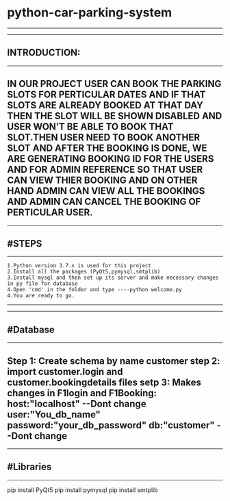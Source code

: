# python-car-parking-system
-------------------------------------------------------------------------------------
-------------------------------------------------------------------------------------
 INTRODUCTION: 
-------------------------------------------------------------------------------------
-------------------------------------------------------------------------------------
IN OUR PROJECT USER CAN BOOK THE PARKING SLOTS FOR PERTICULAR DATES AND IF THAT SLOTS ARE ALREADY BOOKED AT THAT DAY THEN THE SLOT WILL BE SHOWN DISABLED AND USER WON’T BE ABLE TO BOOK THAT SLOT.THEN USER NEED TO BOOK ANOTHER SLOT AND AFTER THE BOOKING IS DONE, WE ARE GENERATING BOOKING ID FOR THE USERS AND FOR ADMIN REFERENCE SO THAT USER CAN VIEW THIER BOOKING AND ON OTHER HAND ADMIN CAN VIEW ALL THE BOOKINGS AND ADMIN CAN CANCEL THE BOOKING OF PERTICULAR USER. 
-------------------------------------------------------------------------------------
-------------------------------------------------------------------------------------
#STEPS
-------------------------------------------------------------------------------------
-------------------------------------------------------------------------------------
	1.Python version 3.7.x is used for this project
    2.Install all the packages (PyQt5,pymysql,smtplib)
    3.Install mysql and then set up its server and make necessary changes in py file for database
    4.Open 'cmd' in the folder and type ----python welcome.py
    4.You are ready to go.
-------------------------------------------------------------------------------------
-------------------------------------------------------------------------------------
#Database
-------------------------------------------------------------------------------------
-------------------------------------------------------------------------------------
Step 1: Create schema by name customer
step 2: import customer.login and customer.bookingdetails files
setp 3: Makes changes in F1login and F1Booking:
		host:"localhost"   --Dont change
		user:"You_db_name"
		password:"your_db_password"
		db:"customer" --Dont change
-------------------------------------------------------------------------------------
-------------------------------------------------------------------------------------
#Libraries
-------------------------------------------------------------------------------------
-------------------------------------------------------------------------------------
pip install PyQt5
pip install pymysql
pip install smtplib